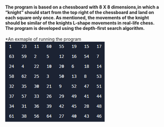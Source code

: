#### The program is based on a chessboard with 8 X 8 dimensions,in which a “knight” should start from the top right of the chessboard and land on each square only once. As mentioned, the movements of the knight should be similar of the knights L-shape movements in real-life chess. The program is developed using the depth-first search algorithm. 

*An exmaple of running the program
![example](./example_run.png)

